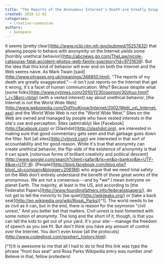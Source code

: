 ```yaml
---
title: "The Reports of the Anonymous Internet's Death are Greatly Exaggerated"
created: 2010-12-02
categories: 
  - creative-communism
authors: 
  - banapana
---
```


It seems \[pretty clear\](http://www.ncbi.nlm.nih.gov/pubmed/15257832) that allowing people to behave with anonymity on the Internet yields some \[horribly unethical behavior\](http://abcnews.go.com/TheLaw/nicole-catsouras-fatal-accident-photos-web-family-sue/story?id=9731639). But the idea that this kind of behavior will ever end on both the Internet and the Web seems naive. As Mark Twain \[said\](http://www.phrases.org.uk/meanings/368850.html), "The reports of my death are greatly exaggerated."---it isn't just reports on the Internet that get it wrong, it's a facet of human communication. Why? Because despite what \[some folks\](http://www.nytimes.com/2010/11/30/opinion/30zhuo.html?\_r=3&src=tptw) (with a vested interest) say about unethical behavior, \[the Internet is not the World Wide Web\](http://www.webopedia.com/DidYouKnow/Internet/2002/Web\_vs\_Internet.asp) and the World Wide Web is not the "World Wide West." Sites on the Web are owned and managed by people who have vested interests in the site's use and perception. Sites (admirably) like \[Facebook\](http://facebook.com) or \[Slashdot\](http://slashdot.org), are interested in making sure that good commentary gets seen and that garbage goes down the filter. Not \[all sites\](http://ytmnd.com) are interested in that sort of accountability and for good reason. While it's true that anonymity can create unethical behavior, the flip-side of the existence of anonymity is that it can spark \[notorious forms of brilliant creativity and political descent\](http://www.google.com/search?client=safari&rls=en&q=banksy&ie=UTF-8&oe=UTF-8). \[People\](http://blog.facebook.com/blog.php?blog\_id=company&blogger=206186) who argue that we need total safety on the Web don't entirely understand the benefit of those great works of the anonymous. We are not a consensus---and by \*we\* I mean everyone on planet Earth. The majority, at least in the US, and according to \[the Federalist Papers\](http://www.foundingfathers.info/federalistpapers/), do not get to tell the minority to \[be quiet\](http://wikileaks.org/) or \[take a back seat\](http://en.wikipedia.org/wiki/Rosa\_Parks)\[^1\]. The world needs to be as civil as it can, but in the end, there is reason for the oxymoron "civil unrest." And you better bet that matters. Civil unrest is best fomented with some notion of anonymity. The long and the short of it, though, is that you can tell the kids to get out of your yard. It's your site---manage the freedom of speech as you see fit. But don't think you have any amount of control over the Internet. You don't even know \[all the protocols\](http://www.codeghost.com/gopher\_history.html).

\[^1\]:It is awesome to me that all I had to do to find this link was type the phrase "front bus seat" and Rosa Parks Wikipedia entry was number one! Believe in that, fellow protesters!
